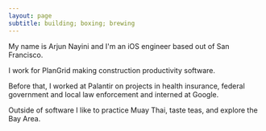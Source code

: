 ```yaml
---
layout: page
subtitle: building; boxing; brewing
---
```


My name is Arjun Nayini and I'm an iOS engineer based out of San Francisco.

I work for PlanGrid making construction productivity software.

Before that, I worked at Palantir on projects in health insurance, federal government and local law enforcement and interned at Google.

Outside of software I like to practice Muay Thai, taste teas, and explore the Bay Area.
